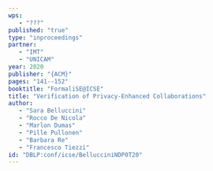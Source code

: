 ```yaml
---
wps: 
   - "???"
published: "true"
type: "inproceedings"
partner: 
   - "IMT"
   - "UNICAM"
year: 2020
publisher: "{ACM}"
pages: "141--152"
booktitle: "FormaliSE@ICSE"
title: "Verification of Privacy-Enhanced Collaborations"
author: 
   - "Sara Belluccini"
   - "Rocco De Nicola"
   - "Marlon Dumas"
   - "Pille Pullonen"
   - "Barbara Re"
   - "Francesco Tiezzi"
id: "DBLP:conf/icse/BellucciniNDP0T20"
---
```

